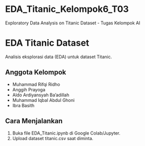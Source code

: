 # EDA_Titanic_Kelompok6_T03
 Exploratory Data Analysis on Titanic Dataset - Tugas Kelompok AI
# EDA Titanic Dataset  
Analisis eksplorasi data (EDA) untuk dataset Titanic.  

## Anggota Kelompok  

- Muhammad Rifqi Ridho
- Anggih Prayoga
- Aldo Ardiyansyah Ba’adillah
- Muhammad Iqbal Abdul Ghoni
- Ibra Basith 

## Cara Menjalankan  
1. Buka file EDA_Titanic.ipynb di Google Colab/Jupyter.  
2. Upload dataset titanic.csv saat diminta.